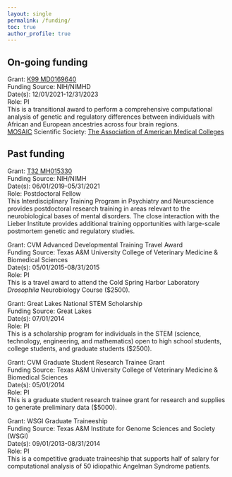 ```yaml
---
layout: single
permalink: /funding/
toc: true
author_profile: true
---
```


## On-going funding
Grant: [K99 MD0169640](https://reporter.nih.gov/search/fZ-vbKVe5UCpRs4Cy1JD8Q/project-details/10351433)\
Funding Source: NIH/NIMHD\
Date(s): 12/01/2021-12/31/2023\
Role: PI\
This is a transitional award to perform a comprehensive computational analysis
of genetic and regulatory differences between individuals with African and
European ancestries across four brain regions.\
[MOSAIC](https://www.nigms.nih.gov/training/careerdev/Pages/MOSAIC.aspx)
Scientific Society:
[The Association of American Medical Colleges](https://www.aamc.org/)

## Past funding

Grant: [T32 MH015330](https://reporter.nih.gov/search/7oLJMGsKEkmH2c8vxgmKRw/project-details/9748591)\
Funding Source: NIH/NIMH\
Date(s): 06/01/2019-05/31/2021\
Role: Postdoctoral Fellow\
This Interdisciplinary Training Program in Psychiatry and Neuroscience provides
postdoctoral research training in areas relevant to the neurobiological bases
of mental disorders. The close interaction with the Lieber Institute provides
additional training opportunities with large-scale postmortem genetic and
regulatory studies.

Grant: CVM Advanced Developmental Training Travel Award\
Funding Source: Texas A&M University College of Veterinary Medicine & Biomedical
Sciences\
Date(s): 05/01/2015-08/31/2015\
Role: PI\
This is a travel award to attend the Cold Spring Harbor Laboratory *Drosophila*
Neurobiology Course ($2500).

Grant: Great Lakes National STEM Scholarship\
Funding Source: Great Lakes\
Date(s): 07/01/2014\
Role: PI\
This is a scholarship program for individuals in the STEM (science, technology,
engineering, and mathematics) open to high school students, college students,
and graduate students ($2500).

Grant: CVM Graduate Student Research Trainee Grant\
Funding Source: Texas A&M University College of Veterinary Medicine & Biomedical
Sciences\
Date(s): 05/01/2014\
Role: PI\
This is a graduate student research trainee grant for research and supplies to
generate preliminary data ($5000).

Grant: WSGI Graduate Traineeship\
Funding Source: Texas A&M Institute for Genome Sciences and Society (WSGI)\
Date(s): 09/01/2013-08/31/2014\
Role: PI\
This is a competitive graduate traineeship that supports half of salary for
computational analysis of 50 idiopathic Angelman Syndrome patients.
